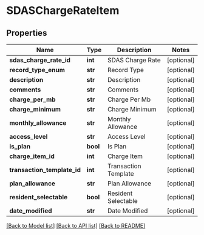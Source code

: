 # SDASChargeRateItem

## Properties
Name | Type | Description | Notes
------------ | ------------- | ------------- | -------------
**sdas_charge_rate_id** | **int** | SDAS Charge Rate | [optional] 
**record_type_enum** | **str** | Record Type | [optional] 
**description** | **str** | Description | [optional] 
**comments** | **str** | Comments | [optional] 
**charge_per_mb** | **str** | Charge Per Mb | [optional] 
**charge_minimum** | **str** | Charge Minimum | [optional] 
**monthly_allowance** | **str** | Monthly Allowance | [optional] 
**access_level** | **str** | Access Level | [optional] 
**is_plan** | **bool** | Is Plan | [optional] 
**charge_item_id** | **int** | Charge Item | [optional] 
**transaction_template_id** | **int** | Transaction Template | [optional] 
**plan_allowance** | **str** | Plan Allowance | [optional] 
**resident_selectable** | **bool** | Resident Selectable | [optional] 
**date_modified** | **str** | Date Modified | [optional] 

[[Back to Model list]](../README.md#documentation-for-models) [[Back to API list]](../README.md#documentation-for-api-endpoints) [[Back to README]](../README.md)


